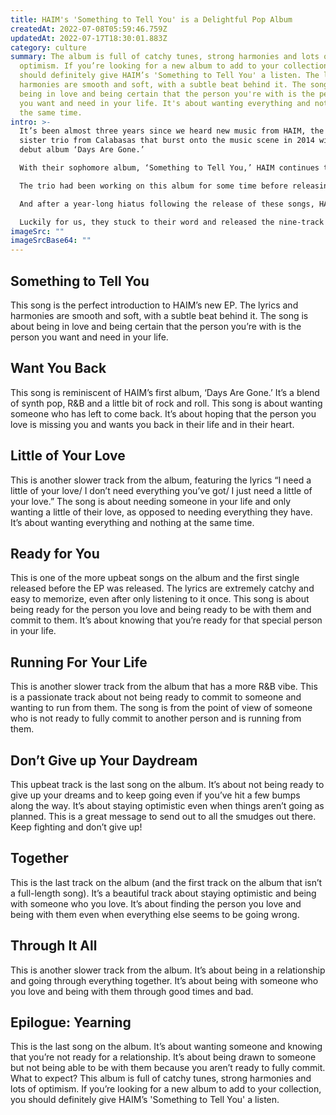 ```yaml
---
title: HAIM's 'Something to Tell You' is a Delightful Pop Album
createdAt: 2022-07-08T05:59:46.759Z
updatedAt: 2022-07-17T18:30:01.883Z
category: culture
summary: The album is full of catchy tunes, strong harmonies and lots of
  optimism. If you’re looking for a new album to add to your collection, you
  should definitely give HAIM’s 'Something to Tell You' a listen. The lyrics and
  harmonies are smooth and soft, with a subtle beat behind it. The song is about
  being in love and being certain that the person you're with is the person that
  you want and need in your life. It's about wanting everything and nothing at
  the same time.
intro: >-
  It’s been almost three years since we heard new music from HAIM, the
  sister trio from Calabasas that burst onto the music scene in 2014 with their
  debut album ‘Days Are Gone.’ 

  With their sophomore album, ‘Something to Tell You,’ HAIM continues to be optimistic and uplifting with their new music. The album is a mix of upbeat pop tracks and slower ballads that showcase the sisters’ harmony and vocals. Even if you aren't a fan of pop music, it's worth giving this album a listen. 

  The trio had been working on this album for some time before releasing it. In September 2016, they released three singles; “Right Now,” “New York Excuse” and “Sentimentality.” 

  And after a year-long hiatus following the release of these songs, HAIM announced via Instagram in June 2017 that they would finally be releasing their second studio album (and first extended play) later that year. 

  Luckily for us, they stuck to their word and released the nine-track EP on Sept. 14, just in time for our listening pleasure. Here are some of our favorite tracks from HAIM's 'Something To Tell You' Album:
imageSrc: ""
imageSrcBase64: ""
---
```


## Something to Tell You

This song is the perfect introduction to HAIM’s new EP. The lyrics and harmonies are smooth and soft, with a subtle beat behind it. The song is about being in love and being certain that the person you’re with is the person you want and need in your life.

## Want You Back

This song is reminiscent of HAIM’s first album, ‘Days Are Gone.’ It’s a blend of synth pop, R&B and a little bit of rock and roll. This song is about wanting someone who has left to come back. It’s about hoping that the person you love is missing you and wants you back in their life and in their heart.

## Little of Your Love

This is another slower track from the album, featuring the lyrics “I need a little of your love/ I don’t need everything you’ve got/ I just need a little of your love.” The song is about needing someone in your life and only wanting a little of their love, as opposed to needing everything they have. It’s about wanting everything and nothing at the same time.

## Ready for You

This is one of the more upbeat songs on the album and the first single released before the EP was released. The lyrics are extremely catchy and easy to memorize, even after only listening to it once. This song is about being ready for the person you love and being ready to be with them and commit to them. It’s about knowing that you’re ready for that special person in your life.

## Running For Your Life

This is another slower track from the album that has a more R&B vibe. This is a passionate track about not being ready to commit to someone and wanting to run from them. The song is from the point of view of someone who is not ready to fully commit to another person and is running from them.

## Don’t Give up Your Daydream

This upbeat track is the last song on the album. It’s about not being ready to give up your dreams and to keep going even if you’ve hit a few bumps along the way. It’s about staying optimistic even when things aren’t going as planned. This is a great message to send out to all the smudges out there. Keep fighting and don’t give up!

## Together

This is the last track on the album (and the first track on the album that isn’t a full-length song). It’s a beautiful track about staying optimistic and being with someone who you love. It’s about finding the person you love and being with them even when everything else seems to be going wrong.

## Through It All

This is another slower track from the album. It’s about being in a relationship and going through everything together. It’s about being with someone who you love and being with them through good times and bad.

## Epilogue: Yearning

This is the last song on the album. It’s about wanting someone and knowing that you’re not ready for a relationship. It’s about being drawn to someone but not being able to be with them because you aren’t ready to fully commit. What to expect? 
This album is full of catchy tunes, strong harmonies and lots of optimism. If you’re looking for a new album to add to your collection, you should definitely give HAIM’s 'Something to Tell You' a listen.
